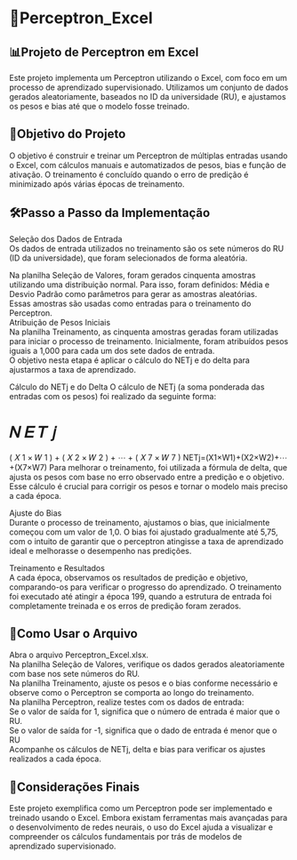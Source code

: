 # 🤖Perceptron_Excel
  
## 📊Projeto de Perceptron em Excel  
Este projeto implementa um Perceptron utilizando o Excel, com foco em um processo de aprendizado supervisionado. Utilizamos um conjunto de dados gerados aleatoriamente, baseados no ID da universidade (RU), e ajustamos os pesos e bias até que o modelo fosse treinado.

## 🎯Objetivo do Projeto  
O objetivo é construir e treinar um Perceptron de múltiplas entradas usando o Excel, com cálculos manuais e automatizados de pesos, bias e função de ativação. O treinamento é concluído quando o erro de predição é minimizado após várias épocas de treinamento.

## 🛠️Passo a Passo da Implementação  
Seleção dos Dados de Entrada  
Os dados de entrada utilizados no treinamento são os sete números do RU (ID da universidade), que foram selecionados de forma aleatória.

Na planilha Seleção de Valores, foram gerados cinquenta amostras utilizando uma distribuição normal. Para isso, foram definidos:
Média e Desvio Padrão como parâmetros para gerar as amostras aleatórias.  
Essas amostras são usadas como entradas para o treinamento do  Perceptron.  
Atribuição de Pesos Iniciais  
Na planilha Treinamento, as cinquenta amostras geradas foram utilizadas para iniciar o processo de treinamento. Inicialmente, foram atribuídos pesos iguais a 1,000 para cada um dos sete dados de entrada.  
O objetivo nesta etapa é aplicar o cálculo do NETj e do delta para ajustarmos a taxa de aprendizado.

Cálculo do NETj e do Delta
O cálculo de NETj (a soma ponderada das entradas com os pesos) foi realizado da seguinte forma:

𝑁
𝐸
𝑇
𝑗
=
(
𝑋
1
×
𝑊
1
)
+
(
𝑋
2
×
𝑊
2
)
+
⋯
+
(
𝑋
7
×
𝑊
7
)
NETj=(X1×W1)+(X2×W2)+⋯+(X7×W7)
Para melhorar o treinamento, foi utilizada a fórmula de delta, que ajusta os pesos com base no erro observado entre a predição e o objetivo. Esse cálculo é crucial para corrigir os pesos e tornar o modelo mais preciso a cada época.

Ajuste do Bias    
Durante o processo de treinamento, ajustamos o bias, que inicialmente começou com um valor de 1,0. O bias foi ajustado gradualmente até 5,75, com o intuito de garantir que o perceptron atingisse a taxa de aprendizado ideal e melhorasse o desempenho nas predições.

Treinamento e Resultados  
A cada época, observamos os resultados de predição e objetivo, comparando-os para verificar o progresso do aprendizado.
O treinamento foi executado até atingir a época 199, quando a estrutura de entrada foi completamente treinada e os erros de predição foram zerados.

## 📁Como Usar o Arquivo  
Abra o arquivo Perceptron_Excel.xlsx.  
Na planilha Seleção de Valores, verifique os dados gerados aleatoriamente com base nos sete números do RU.  
Na planilha Treinamento, ajuste os pesos e o bias conforme necessário e observe como o Perceptron se comporta ao longo do treinamento.  
Na planilha Perceptron, realize testes com os dados de entrada:  
Se o valor de saída for 1, significa que o número de entrada é maior que o RU.  
Se o valor de saída for -1, significa que o dado de entrada é menor que o RU  
Acompanhe os cálculos de NETj, delta e bias para verificar os ajustes realizados a cada época.  
## 🤔Considerações Finais  
Este projeto exemplifica como um Perceptron pode ser implementado e treinado usando o Excel. Embora existam ferramentas mais avançadas para o desenvolvimento de redes neurais, o uso do Excel ajuda a visualizar e compreender os cálculos fundamentais por trás de modelos de aprendizado supervisionado.
